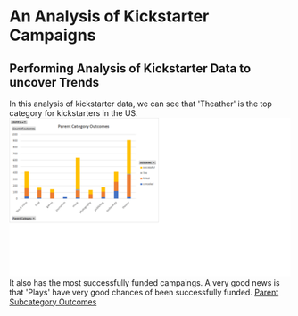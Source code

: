 # An Analysis of Kickstarter Campaigns
## Performing Analysis of Kickstarter Data to uncover Trends
In this analysis of kickstarter data, we can see that 'Theather' is the top category for kickstarters in the US.
![Parent Category Outcomes](https://github.com/Pascalduc/kickstarter-analysis/blob/main/Parent%20Category%20Outcomes.png)
It also has the most successfully funded campaings.
A very good news is that 'Plays' have very good chances of been successfully funded.
[Parent Subcategory Outcomes](https://github.com/Pascalduc/kickstarter-analysis/blob/main/Parent%20Category%20Outcomes.png)

